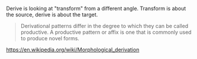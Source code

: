 
Derive is looking at "transform" from a different angle. Transform is about the source, derive is about the target.

> Derivational patterns differ in the degree to which they can be called productive. A productive pattern or affix is one that is commonly used to produce novel forms.

https://en.wikipedia.org/wiki/Morphological_derivation
